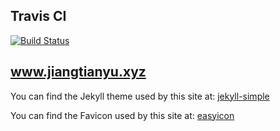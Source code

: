 ## Travis CI
[![Build Status](https://travis-ci.com/jiangtianyu2009/jiangtianyu2009.github.io.svg?branch=master)](https://travis-ci.com/jiangtianyu2009/jiangtianyu2009.github.io)

## www.jiangtianyu.xyz

You can find the Jekyll theme used by this site at: <data data-icon="ei-sc-github"></data>  [jekyll-simple](https://github.com/wild-flame/jekyll-simple)

You can find the Favicon used by this site at: [easyicon](http://www.easyicon.net/language.en/1167486-dog_icon.html)
